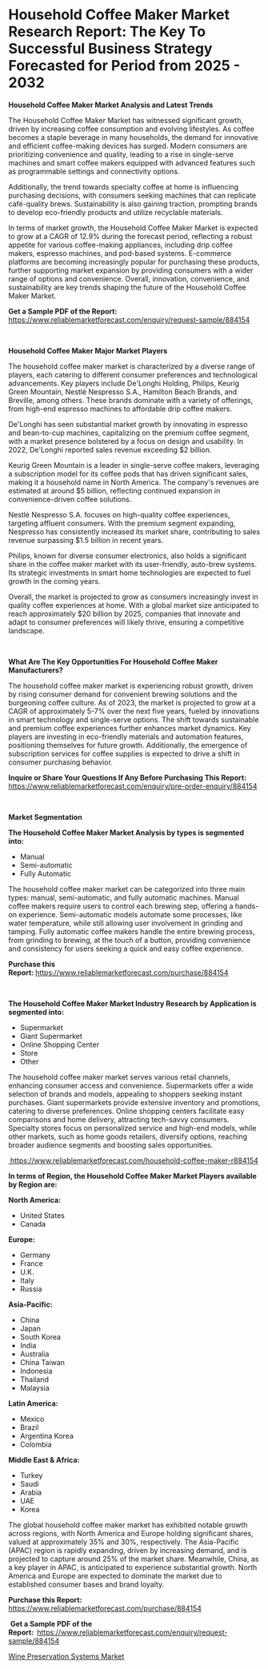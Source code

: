 <p><h1>Household Coffee Maker Market Research Report: The Key To Successful Business Strategy Forecasted for Period from 2025 - 2032</h1></p><p><strong>Household Coffee Maker Market Analysis and Latest Trends</strong></p>
<p><p>The Household Coffee Maker Market has witnessed significant growth, driven by increasing coffee consumption and evolving lifestyles. As coffee becomes a staple beverage in many households, the demand for innovative and efficient coffee-making devices has surged. Modern consumers are prioritizing convenience and quality, leading to a rise in single-serve machines and smart coffee makers equipped with advanced features such as programmable settings and connectivity options. </p><p>Additionally, the trend towards specialty coffee at home is influencing purchasing decisions, with consumers seeking machines that can replicate café-quality brews. Sustainability is also gaining traction, prompting brands to develop eco-friendly products and utilize recyclable materials. </p><p>In terms of market growth, the Household Coffee Maker Market is expected to grow at a CAGR of 12.9% during the forecast period, reflecting a robust appetite for various coffee-making appliances, including drip coffee makers, espresso machines, and pod-based systems. E-commerce platforms are becoming increasingly popular for purchasing these products, further supporting market expansion by providing consumers with a wider range of options and convenience. Overall, innovation, convenience, and sustainability are key trends shaping the future of the Household Coffee Maker Market.</p></p>
<p><strong>Get a Sample PDF of the Report:&nbsp;</strong> <a href="https://www.reliablemarketforecast.com/enquiry/request-sample/884154?utm_campaign=2949&utm_medium=2&utm_source=Github&utm_content=ia&utm_term=04042025&utm_id=household-coffee-maker">https://www.reliablemarketforecast.com/enquiry/request-sample/884154</a></p>
<p>&nbsp;</p>
<p><strong>Household Coffee Maker Major Market Players</strong></p>
<p><p>The household coffee maker market is characterized by a diverse range of players, each catering to different consumer preferences and technological advancements. Key players include De'Longhi Holding, Philips, Keurig Green Mountain, Nestlé Nespresso S.A., Hamilton Beach Brands, and Breville, among others. These brands dominate with a variety of offerings, from high-end espresso machines to affordable drip coffee makers.</p><p>De'Longhi has seen substantial market growth by innovating in espresso and bean-to-cup machines, capitalizing on the premium coffee segment, with a market presence bolstered by a focus on design and usability. In 2022, De'Longhi reported sales revenue exceeding $2 billion.</p><p>Keurig Green Mountain is a leader in single-serve coffee makers, leveraging a subscription model for its coffee pods that has driven significant sales, making it a household name in North America. The company's revenues are estimated at around $5 billion, reflecting continued expansion in convenience-driven coffee solutions.</p><p>Nestlé Nespresso S.A. focuses on high-quality coffee experiences, targeting affluent consumers. With the premium segment expanding, Nespresso has consistently increased its market share, contributing to sales revenue surpassing $1.5 billion in recent years.</p><p>Philips, known for diverse consumer electronics, also holds a significant share in the coffee maker market with its user-friendly, auto-brew systems. Its strategic investments in smart home technologies are expected to fuel growth in the coming years.</p><p>Overall, the market is projected to grow as consumers increasingly invest in quality coffee experiences at home. With a global market size anticipated to reach approximately $20 billion by 2025, companies that innovate and adapt to consumer preferences will likely thrive, ensuring a competitive landscape.</p></p>
<p>&nbsp;</p>
<p><strong>What Are The Key Opportunities For Household Coffee Maker Manufacturers?</strong></p>
<p><p>The household coffee maker market is experiencing robust growth, driven by rising consumer demand for convenient brewing solutions and the burgeoning coffee culture. As of 2023, the market is projected to grow at a CAGR of approximately 5-7% over the next five years, fueled by innovations in smart technology and single-serve options. The shift towards sustainable and premium coffee experiences further enhances market dynamics. Key players are investing in eco-friendly materials and automation features, positioning themselves for future growth. Additionally, the emergence of subscription services for coffee supplies is expected to drive a shift in consumer purchasing behavior.</p></p>
<p><strong>Inquire or Share Your Questions If Any Before Purchasing This Report:</strong> <a href="https://www.reliablemarketforecast.com/enquiry/pre-order-enquiry/884154?utm_campaign=2949&utm_medium=2&utm_source=Github&utm_content=ia&utm_term=04042025&utm_id=household-coffee-maker">https://www.reliablemarketforecast.com/enquiry/pre-order-enquiry/884154</a></p>
<p>&nbsp;</p>
<p><strong>Market Segmentation</strong></p>
<p><strong>The Household Coffee Maker Market Analysis by types is segmented into:</strong></p>
<p><ul><li>Manual</li><li>Semi-automatic</li><li>Fully Automatic</li></ul></p>
<p><p>The household coffee maker market can be categorized into three main types: manual, semi-automatic, and fully automatic machines. Manual coffee makers require users to control each brewing step, offering a hands-on experience. Semi-automatic models automate some processes, like water temperature, while still allowing user involvement in grinding and tamping. Fully automatic coffee makers handle the entire brewing process, from grinding to brewing, at the touch of a button, providing convenience and consistency for users seeking a quick and easy coffee experience.</p></p>
<p><strong>Purchase this Report:&nbsp;</strong><a href="https://www.reliablemarketforecast.com/purchase/884154?utm_campaign=2949&utm_medium=2&utm_source=Github&utm_content=ia&utm_term=04042025&utm_id=household-coffee-maker">https://www.reliablemarketforecast.com/purchase/884154</a></p>
<p>&nbsp;</p>
<p><strong>The Household Coffee Maker Market Industry Research by Application is segmented into:</strong></p>
<p><ul><li>Supermarket</li><li>Giant Supermarket</li><li>Online Shopping Center</li><li>Store</li><li>Other</li></ul></p>
<p><p>The household coffee maker market serves various retail channels, enhancing consumer access and convenience. Supermarkets offer a wide selection of brands and models, appealing to shoppers seeking instant purchases. Giant supermarkets provide extensive inventory and promotions, catering to diverse preferences. Online shopping centers facilitate easy comparisons and home delivery, attracting tech-savvy consumers. Specialty stores focus on personalized service and high-end models, while other markets, such as home goods retailers, diversify options, reaching broader audience segments and boosting sales opportunities.</p></p>
<p><a href="https://www.reliablemarketforecast.com/household-coffee-maker-r884154?utm_campaign=2949&utm_medium=2&utm_source=Github&utm_content=ia&utm_term=04042025&utm_id=household-coffee-maker">&nbsp;https://www.reliablemarketforecast.com/household-coffee-maker-r884154</a></p>
<p><strong>In terms of Region, the Household Coffee Maker Market Players available by Region are:</strong></p>
<p>
    <p> <strong> North America: </strong>
        <ul>
            <li>United States</li>
            <li>Canada</li>
        </ul>
        </p> 
    <p> <strong> Europe: </strong>
        <ul>
            <li>Germany</li>
            <li>France</li>
            <li>U.K.</li>
            <li>Italy</li>
            <li>Russia</li>
        </ul>
        </p> 
    <p> <strong> Asia-Pacific: </strong>
        <ul>
            <li>China</li>
            <li>Japan</li>
            <li>South Korea</li>
            <li>India</li>
            <li>Australia</li>
            <li>China Taiwan</li>
            <li>Indonesia</li>
            <li>Thailand</li>
            <li>Malaysia</li>
        </ul>
        </p> 
    <p> <strong> Latin America: </strong>
        <ul>
            <li>Mexico</li>
            <li>Brazil</li>
            <li>Argentina Korea</li>
            <li>Colombia</li>
        </ul>
        </p> 
    <p> <strong> Middle East & Africa: </strong>
        <ul>
            <li>Turkey</li>
            <li>Saudi</li>
            <li>Arabia</li>
            <li>UAE</li>
            <li>Korea</li>
        </ul>
    </p>
    </p>
<p><p>The global household coffee maker market has exhibited notable growth across regions, with North America and Europe holding significant shares, valued at approximately 35% and 30%, respectively. The Asia-Pacific (APAC) region is rapidly expanding, driven by increasing demand, and is projected to capture around 25% of the market share. Meanwhile, China, as a key player in APAC, is anticipated to experience substantial growth. North America and Europe are expected to dominate the market due to established consumer bases and brand loyalty.</p></p>
<p><strong>Purchase this Report: </strong><a href="https://www.reliablemarketforecast.com/purchase/884154?utm_campaign=2949&utm_medium=2&utm_source=Github&utm_content=ia&utm_term=04042025&utm_id=household-coffee-maker">https://www.reliablemarketforecast.com/purchase/884154</a></p>
<p>&nbsp;<strong>Get a Sample PDF of the Report:&nbsp;&nbsp;</strong><a href="https://www.reliablemarketforecast.com/enquiry/request-sample/884154?utm_campaign=2949&utm_medium=2&utm_source=Github&utm_content=ia&utm_term=04042025&utm_id=household-coffee-maker">https://www.reliablemarketforecast.com/enquiry/request-sample/884154</a></p>
<p><strong></strong></p>
<p><p><a href="https://github.com/tumacaakesha78/Market-Research-Report-List-1/blob/main/wine-preservation-systems-market.md?utm_campaign=2949&utm_medium=2&utm_source=Github&utm_content=ia&utm_term=04042025&utm_id=household-coffee-maker">Wine Preservation Systems Market</a></p></p>